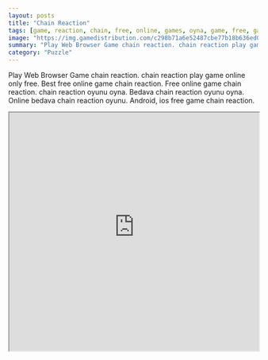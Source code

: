 ```yaml
---
layout: posts
title: "Chain Reaction"
tags: [game, reaction, chain, free, online, games, oyna, game, free, games, play, play, games]
image: "https://img.gamedistribution.com/c298b71a6e52487cbe77b18b636ed0d4-1280x720.jpeg"
summary: "Play Web Browser Game chain reaction. chain reaction play game online only free. Best free online game chain reaction. Free online game chain reaction. chain reaction oyunu oyna. Bedava chain reaction oyunu oyna. Online bedava chain reaction oyunu. Android, ios free game chain reaction."
category: "Puzzle"
---
```


Play Web Browser Game chain reaction. chain reaction play game online only free. Best free online game chain reaction. Free online game chain reaction. chain reaction oyunu oyna. Bedava chain reaction oyunu oyna. Online bedava chain reaction oyunu. Android, ios free game chain reaction.

<iframe width="100%" height="480px;" src="https://html5.gamedistribution.com/c298b71a6e52487cbe77b18b636ed0d4/"></iframe>